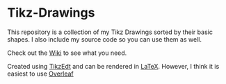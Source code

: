 # Tikz-Drawings

This repository is a collection of my Tikz Drawings sorted by their basic shapes.
I also include my source code so you can use them as well.

Check out the [Wiki](https://github.com/bibbca/Tikz-Drawings/wiki) to see what you need.

Created using [TikzEdt](https://github.com/mkantem/tikzedt/) and can be rendered in [LaTeX](https://github.com/latex3/latex3). 
However, I think it is easiest to use [Overleaf](https://www.overleaf.com/)

